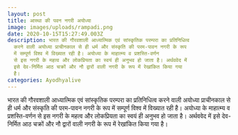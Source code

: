 ```yaml
---
layout: post
title: आस्था की पवन नगरी अयोध्या
image: images/uploads/rampadi.png
date: 2020-10-15T15:27:49.003Z
description: भारत की गौरवशाली आध्यात्मिक एवं सांस्कृतिक परम्परा का प्रतिनिधित्व
  करने वाली अयोध्या प्राचीनकाल से ही धर्म और संस्कृति की परम-पावन नगरी के रूप
  में सम्पूर्ण विश्व में विख्यात रही है। अयोध्या के माहात्म्य व प्रशस्ति-वर्णन
  से इस नगरी के महत्व और लोकप्रियता का स्वयं ही अनुभव हो जाता है। अर्थववेद में
  इसे देव-निर्मित आठ चक्रों और नौ द्वारों वाली नगरी के रूप में रेखांकित किया गया
  है।
categories: Ayodhyalive
---
```

भारत की गौरवशाली आध्यात्मिक एवं सांस्कृतिक परम्परा का प्रतिनिधित्व करने वाली अयोध्या प्राचीनकाल से ही धर्म और संस्कृति की परम-पावन नगरी के रूप में सम्पूर्ण विश्व में विख्यात रही है। अयोध्या के माहात्म्य व प्रशस्ति-वर्णन से इस नगरी के महत्व और लोकप्रियता का स्वयं ही अनुभव हो जाता है। अर्थववेद में इसे देव-निर्मित आठ चक्रों और नौ द्वारों वाली नगरी के रूप में रेखांकित किया गया है।  